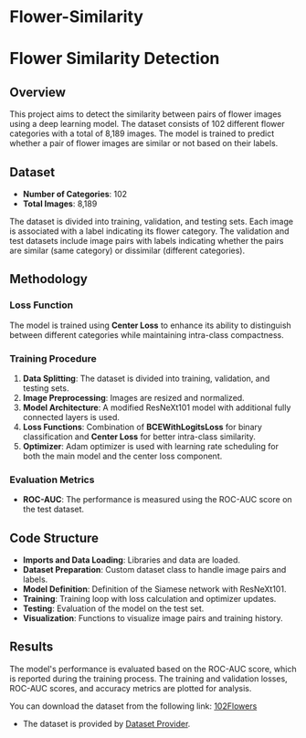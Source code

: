 # Flower-Similarity
# Flower Similarity Detection

## Overview

This project aims to detect the similarity between pairs of flower images using a deep learning model. The dataset consists of 102 different flower categories with a total of 8,189 images. The model is trained to predict whether a pair of flower images are similar or not based on their labels.

## Dataset

- **Number of Categories**: 102
- **Total Images**: 8,189

The dataset is divided into training, validation, and testing sets. Each image is associated with a label indicating its flower category. The validation and test datasets include image pairs with labels indicating whether the pairs are similar (same category) or dissimilar (different categories).

## Methodology

### Loss Function

The model is trained using **Center Loss** to enhance its ability to distinguish between different categories while maintaining intra-class compactness.

### Training Procedure

1. **Data Splitting**: The dataset is divided into training, validation, and testing sets.
2. **Image Preprocessing**: Images are resized and normalized.
3. **Model Architecture**: A modified ResNeXt101 model with additional fully connected layers is used.
4. **Loss Functions**: Combination of **BCEWithLogitsLoss** for binary classification and **Center Loss** for better intra-class similarity.
5. **Optimizer**: Adam optimizer is used with learning rate scheduling for both the main model and the center loss component.

### Evaluation Metrics

- **ROC-AUC**: The performance is measured using the ROC-AUC score on the test dataset.

## Code Structure

- **Imports and Data Loading**: Libraries and data are loaded.
- **Dataset Preparation**: Custom dataset class to handle image pairs and labels.
- **Model Definition**: Definition of the Siamese network with ResNeXt101.
- **Training**: Training loop with loss calculation and optimizer updates.
- **Testing**: Evaluation of the model on the test set.
- **Visualization**: Functions to visualize image pairs and training history.



## Results

The model's performance is evaluated based on the ROC-AUC score, which is reported during the training process. The training and validation losses, ROC-AUC scores, and accuracy metrics are plotted for analysis.

You can download the dataset from the following link: [102Flowers](https://www.robots.ox.ac.uk/~vgg/data/flowers/102/)



- The dataset is provided by [Dataset Provider](https://www.robots.ox.ac.uk/~vgg/data/flowers/102/).


